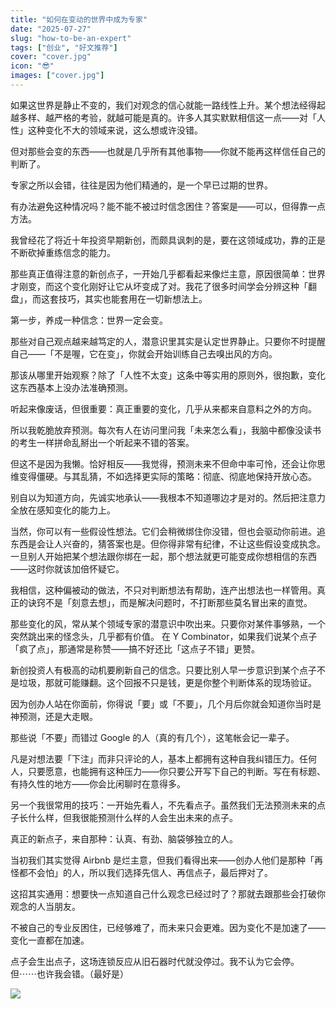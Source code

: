 ```yaml
---
title: "如何在变动的世界中成为专家"
date: "2025-07-27"
slug: "how-to-be-an-expert"
tags: ["创业", "好文推荐"]
cover: "cover.jpg"
icon: "😎"
images: ["cover.jpg"]
---
```

如果这世界是静止不变的，我们对观念的信心就能一路线性上升。某个想法经得起越多样、越严格的考验，就越可能是真的。许多人其实默默相信这一点——对「人性」这种变化不大的领域来说，这么想或许没错。



但对那些会变的东西——也就是几乎所有其他事物——你就不能再这样信任自己的判断了。



专家之所以会错，往往是因为他们精通的，是一个早已过期的世界。



有办法避免这种情况吗？能不能不被过时信念困住？答案是——可以，但得靠一点方法。



我曾经花了将近十年投资早期新创，而颇具讽刺的是，要在这领域成功，靠的正是不断砍掉重练信念的能力。



那些真正值得注意的新创点子，一开始几乎都看起来像烂主意，原因很简单：世界才刚变，而这个变化刚好让它从坏变成了对。我花了很多时间学会分辨这种「翻盘」，而这套技巧，其实也能套用在一切新想法上。



第一步，养成一种信念：世界一定会变。



那些对自己观点越来越笃定的人，潜意识里其实是认定世界静止。只要你不时提醒自己——「不是喔，它在变」，你就会开始训练自己去嗅出风的方向。



那该从哪里开始观察？除了「人性不太变」这条中等实用的原则外，很抱歉，变化这东西基本上没办法准确预测。



听起来像废话，但很重要：真正重要的变化，几乎从来都来自意料之外的方向。



所以我乾脆放弃预测。每次有人在访问里问我「未来怎么看」，我脑中都像没读书的考生一样拼命乱掰出一个听起来不错的答案。



但这不是因为我懒。恰好相反——我觉得，预测未来不但命中率可怜，还会让你思维变得僵硬。与其乱猜，不如选择更实际的策略：彻底、彻底地保持开放心态。



别自以为知道方向，先诚实地承认——我根本不知道哪边才是对的。然后把注意力全放在感知变化的能力上。



当然，你可以有一些假设性想法。它们会稍微绑住你没错，但也会驱动你前进。追东西是会让人兴奋的，猜答案也是。但你得非常有纪律，不让这些假设变成执念。
一旦别人开始把某个想法跟你绑在一起，那个想法就更可能变成你想相信的东西——这时你就该加倍怀疑它。



我相信，这种偏被动的做法，不只对判断想法有帮助，连产出想法也一样管用。真正的诀窍不是「刻意去想」，而是解决问题时，不打断那些莫名冒出来的直觉。



那些变化的风，常从某个领域专家的潜意识中吹出来。只要你对某件事够熟，一个突然跳出来的怪念头，几乎都有价值。
在 Y Combinator，如果我们说某个点子「疯了点」，那通常是称赞——搞不好还比「这点子不错」更赞。



新创投资人有极高的动机要刷新自己的信念。只要比别人早一步意识到某个点子不是垃圾，那就可能赚翻。这个回报不只是钱，更是你整个判断体系的现场验证。



因为创办人站在你面前，你得说「要」或「不要」，几个月后你就会知道你当时是神预测，还是大走眼。



那些说「不要」而错过 Google 的人（真的有几个），这笔帐会记一辈子。



凡是对想法要「下注」而非只评论的人，基本上都拥有这种自我纠错压力。任何人，只要愿意，也能拥有这种压力——你只要公开写下自己的判断。写在有标题、有持久性的地方——你会比闲聊时在意得多。



另一个我很常用的技巧：一开始先看人，不先看点子。虽然我们无法预测未来的点子长什么样，但我很能预测什么样的人会生出未来的点子。



真正的新点子，来自那种：认真、有劲、脑袋够独立的人。



当初我们其实觉得 Airbnb 是烂主意，但我们看得出来——创办人他们是那种「再怪都不会怕」的人，所以我们选择先信人、再信点子，最后押对了。



这招其实通用：想要快一点知道自己什么观念已经过时了？那就去跟那些会打破你观念的人当朋友。



不被自己的专业反困住，已经够难了，而未来只会更难。因为变化不是加速了——变化一直都在加速。



点子会生出点子，这场连锁反应从旧石器时代就没停过。我不认为它会停。
但⋯⋯也许我会错。（最好是）




![](https://prod-files-secure.s3.us-west-2.amazonaws.com/112d0858-5090-4d34-a606-b75eb8d65fd2/46476355-9cf3-4e99-9b7a-3531bc426380/1000202064.png?X-Amz-Algorithm=AWS4-HMAC-SHA256&X-Amz-Content-Sha256=UNSIGNED-PAYLOAD&X-Amz-Credential=ASIAZI2LB4666MS2IFMA%2F20251023%2Fus-west-2%2Fs3%2Faws4_request&X-Amz-Date=20251023T064644Z&X-Amz-Expires=3600&X-Amz-Security-Token=IQoJb3JpZ2luX2VjEIb%2F%2F%2F%2F%2F%2F%2F%2F%2F%2FwEaCXVzLXdlc3QtMiJHMEUCIBVMc4PKfNfJZgQZnbag1%2F0IOPcsThCd4DFN7bhMKV29AiEA309nSFeOdIEkh%2FSqXnFCQRl%2FVxel5SVdjZVFghCCBpcq%2FwMIPxAAGgw2Mzc0MjMxODM4MDUiDG5xL3X4WhKTmUt55SrcA%2BGZepCSTGXzN5scl%2B1D8s9991ZqBJ4XkjIs%2F%2FwOXXE%2FcZzp2OQrfCsP8K%2FzZA22fdpH%2Bbyt%2Bz%2Buz3xw7LklwzWQqShdKqjtQlSAYGoMTgpZy7Lhm14s3BNrNDFh6vuESmsl5gY%2ByKI%2FrdoWJLTMGoGAueGtYJJBMfXEdXOxxGRHO0BmKABUa3jFFZi6OPB4PyDNJurYpqchs8dHx72xqgqpQXWa8W7xQtXM74k4xLGv5Xixueyu3RwKWFexGYZMiSy72m0gT9%2BVMzjQx3CQJmDJ8QsHVRKszd3p2Y97izIz6sHel6PsyGef2o6rKjDlzLHujpywjEqIeeL7KVTDxVSMfz%2Bvtprj4Kcy%2FbpUcFUAwLfqy9iZ4641DvXVqxHyPg0tjftmVkoqdowFhVuho5th4nhWaKv5Ky%2B8wJoCEyO1iSKknOrcUboHiUzUaqAS7ZOGtlsMHw7BpNMg4HhRzW89ZRUR0rjdWuag7k73bPDMqmYOntPgJ35EpyuVvfkqWzO5XuzfNTspUxYrksTmL4sEeZwiu8ktQ%2Fy54jEjZuDJMruPe7q70VTSqum6QgU4C2DvhS%2BHQKTK2JnhIiujgX%2B2GenBEMVRb%2BIqUGwS7yCum8hktQsXELJcPiFzMOuA58cGOqUBmZJsz8vxvIIP%2FAdesxt8l99SJ6ryq%2FodJKGL%2BeGFunxFWjnfLHQ47G%2BMFtPZ9SjOG04dTAeXr9%2Br1vvpNUehxkcomhi2UwUWjv2fxhORGKZJ3gTo%2FTab8s0SN%2FNRP7Zb7KPIHFqdSnkoTLasuKg2uIkdj3yr7szXkN5yswEJw%2F2BmJ7Ct6A7KOwP8SLM9U4vAUHACFq3OmgpvD3kp6LpJDB%2B09fc&X-Amz-Signature=fc107c392ddf409b3100880106e8935065c601c9f02a932006aae78f0c4ac1c3&X-Amz-SignedHeaders=host&x-amz-checksum-mode=ENABLED&x-id=GetObject)

